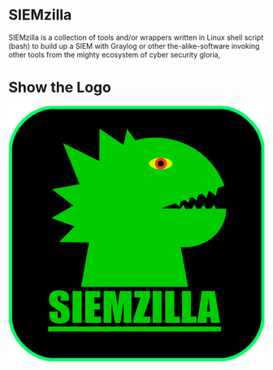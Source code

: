# SIEMzilla
SIEMzilla is a collection of tools and/or wrappers written in Linux shell script (bash) to build up a SIEM with Graylog or other the-alike-software invoking other tools from the mighty ecosystem of cyber security gloria,
#
# Show the Logo
![alt text](https://github.com/c-b-c/SIEMzilla/blob/main/SIEMzilla_logo_707x707.png?raw=true)

